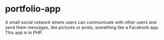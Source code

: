 # portfolio-app
A small social network where users can communicate with other users and send them messages, like pictures or posts, something like a Facebook app. This app is in PHP.
